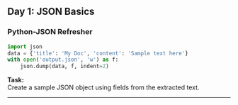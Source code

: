 ## Day 1: JSON Basics

### Python-JSON Refresher

```python
import json
data = {'title': 'My Doc', 'content': 'Sample text here'}
with open('output.json', 'w') as f:
    json.dump(data, f, indent=2)
```

**Task:**  
Create a sample JSON object using fields from the extracted text.

---
